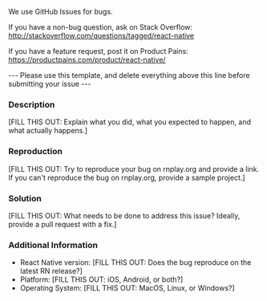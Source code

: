 We use GitHub Issues for bugs.

If you have a non-bug question, ask on Stack Overflow: http://stackoverflow.com/questions/tagged/react-native

If you have a feature request, post it on Product Pains: https://productpains.com/product/react-native/

--- Please use this template, and delete everything above this line before submitting your issue --- 

### Description

[FILL THIS OUT: Explain what you did, what you expected to happen, and what actually happens.]

### Reproduction

[FILL THIS OUT: Try to reproduce your bug on rnplay.org and provide a link. If you can't reproduce the bug on rnplay.org, provide a sample project.]

### Solution

[FILL THIS OUT: What needs to be done to address this issue? Ideally, provide a pull request with a fix.]

### Additional Information

* React Native version: [FILL THIS OUT: Does the bug reproduce on the latest RN release?]
* Platform: [FILL THIS OUT: iOS, Android, or both?]
* Operating System: [FILL THIS OUT: MacOS, Linux, or Windows?]
